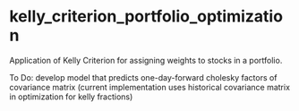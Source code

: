 # kelly_criterion_portfolio_optimization
Application of Kelly Criterion for assigning weights to stocks in a portfolio. 

To Do: develop model that predicts one-day-forward cholesky factors of covariance matrix (current implementation uses historical covariance matrix in optimization for kelly fractions)
